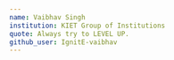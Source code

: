 ```yaml
---
name: Vaibhav Singh
institution: KIET Group of Institutions
quote: Always try to LEVEL UP.
github_user: IgnitE-vaibhav
---
```

